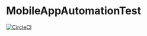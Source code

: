 # MobileAppAutomationTest

[![CircleCI](https://circleci.com/gh/mertdurkaya/MobileAppAutomationTest.svg?style=svg&circle-token=028036db264de5f463f37dd5e7300455412489bb)](https://app.circleci.com/pipelines/github/mertdurkaya/MobileAppAutomationTest)

